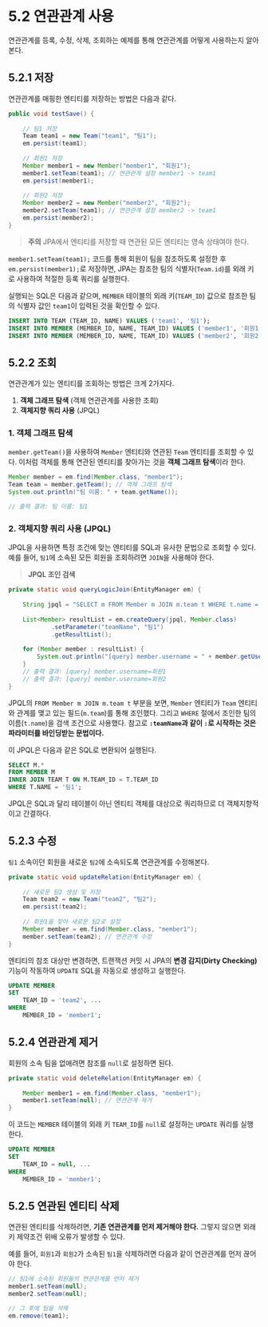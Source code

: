 # 5.2 연관관계 사용

연관관계를 등록, 수정, 삭제, 조회하는 예제를 통해 연관관계를 어떻게 사용하는지 알아본다.

## 5.2.1 저장

연관관계를 매핑한 엔티티를 저장하는 방법은 다음과 같다.

```java
public void testSave() {
    
    // 팀1 저장
    Team team1 = new Team("team1", "팀1");
    em.persist(team1);
    
    // 회원1 저장
    Member member1 = new Member("member1", "회원1");
    member1.setTeam(team1); // 연관관계 설정 member1 -> team1
    em.persist(member1);
    
    // 회원2 저장
    Member member2 = new Member("member2", "회원2");
    member2.setTeam(team1); // 연관관계 설정 member2 -> team1
    em.persist(member2);
}
```

> **주의**
> JPA에서 엔티티를 저장할 때 연관된 모든 엔티티는 영속 상태여야 한다.

`member1.setTeam(team1);` 코드를 통해 회원이 팀을 참조하도록 설정한 후 `em.persist(member1);`로 저장하면, JPA는 참조한 팀의 식별자(`Team.id`)를 외래 키로 사용하여 적절한 등록 쿼리를 실행한다.

실행되는 SQL은 다음과 같으며, `MEMBER` 테이블의 외래 키(`TEAM_ID`) 값으로 참조한 팀의 식별자 값인 `team1`이 입력된 것을 확인할 수 있다.

```sql
INSERT INTO TEAM (TEAM_ID, NAME) VALUES ('team1', '팀1');
INSERT INTO MEMBER (MEMBER_ID, NAME, TEAM_ID) VALUES ('member1', '회원1', 'team1');
INSERT INTO MEMBER (MEMBER_ID, NAME, TEAM_ID) VALUES ('member2', '회원2', 'team1');
```

## 5.2.2 조회

연관관계가 있는 엔티티를 조회하는 방법은 크게 2가지다.

1.  **객체 그래프 탐색** (객체 연관관계를 사용한 조회)
2.  **객체지향 쿼리 사용** (JPQL)

### 1. 객체 그래프 탐색

`member.getTeam()`을 사용하여 `Member` 엔티티와 연관된 `Team` 엔티티를 조회할 수 있다. 이처럼 객체를 통해 연관된 엔티티를 찾아가는 것을 **객체 그래프 탐색**이라 한다.

```java
Member member = em.find(Member.class, "member1");
Team team = member.getTeam(); // 객체 그래프 탐색
System.out.println("팀 이름: " + team.getName());

// 출력 결과: 팀 이름: 팀1
```

### 2. 객체지향 쿼리 사용 (JPQL)

JPQL을 사용하면 특정 조건에 맞는 엔티티를 SQL과 유사한 문법으로 조회할 수 있다. 예를 들어, `팀1`에 소속된 모든 회원을 조회하려면 `JOIN`을 사용해야 한다.

> **JPQL 조인 검색**

```java
private static void queryLogicJoin(EntityManager em) {
    
    String jpql = "SELECT m FROM Member m JOIN m.team t WHERE t.name = :teamName";
    
    List<Member> resultList = em.createQuery(jpql, Member.class)
            .setParameter("teamName", "팀1")
            .getResultList();
    
    for (Member member : resultList) {
        System.out.println("[query] member.username = " + member.getUsername());
    }
    // 출력 결과: [query] member.username=회원1
    // 출력 결과: [query] member.username=회원2
}
```

JPQL의 `FROM Member m JOIN m.team t` 부분을 보면, `Member` 엔티티가 `Team` 엔티티와 관계를 맺고 있는 필드(`m.team`)를 통해 조인했다. 그리고 `WHERE` 절에서 조인한 팀의 이름(`t.name`)을 검색 조건으로 사용했다.
참고로 **`:teamName`과 같이 `:`로 시작하는 것은 파라미터를 바인딩받는 문법이다.**


이 JPQL은 다음과 같은 SQL로 변환되어 실행된다.

```sql
SELECT M.* 
FROM MEMBER M
INNER JOIN TEAM T ON M.TEAM_ID = T.TEAM_ID
WHERE T.NAME = '팀1';
```

JPQL은 SQL과 달리 테이블이 아닌 엔티티 객체를 대상으로 쿼리하므로 더 객체지향적이고 간결하다.

## 5.2.3 수정

`팀1` 소속이던 회원을 새로운 `팀2`에 소속되도록 연관관계를 수정해본다.

```java
private static void updateRelation(EntityManager em) {
    
    // 새로운 팀2 생성 및 저장
    Team team2 = new Team("team2", "팀2");
    em.persist(team2);
    
    // 회원1을 찾아 새로운 팀2로 설정
    Member member = em.find(Member.class, "member1");
    member.setTeam(team2); // 연관관계 수정
}
```

엔티티의 참조 대상만 변경하면, 트랜잭션 커밋 시 JPA의 **변경 감지(Dirty Checking)** 기능이 작동하여 `UPDATE` SQL을 자동으로 생성하고 실행한다.

```sql
UPDATE MEMBER 
SET 
    TEAM_ID = 'team2', ... 
WHERE 
    MEMBER_ID = 'member1';
```

## 5.2.4 연관관계 제거

회원의 소속 팀을 없애려면 참조를 `null`로 설정하면 된다.

```java
private static void deleteRelation(EntityManager em) {
    
    Member member1 = em.find(Member.class, "member1");
    member1.setTeam(null); // 연관관계 제거
}
```

이 코드는 `MEMBER` 테이블의 외래 키 `TEAM_ID`를 `null`로 설정하는 `UPDATE` 쿼리를 실행한다.

```sql
UPDATE MEMBER
SET 
    TEAM_ID = null, ... 
WHERE 
    MEMBER_ID = 'member1';
```

## 5.2.5 연관된 엔티티 삭제

연관된 엔티티를 삭제하려면, **기존 연관관계를 먼저 제거해야 한다.** 그렇지 않으면 외래 키 제약조건 위배 오류가 발생할 수 있다.

예를 들어, `회원1`과 `회원2`가 소속된 `팀1`을 삭제하려면 다음과 같이 연관관계를 먼저 끊어야 한다.

```java
// 팀1에 소속된 회원들의 연관관계를 먼저 제거
member1.setTeam(null);
member2.setTeam(null);

// 그 후에 팀을 삭제
em.remove(team1);
```